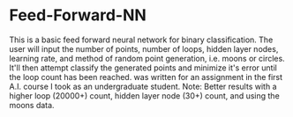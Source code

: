 # Feed-Forward-NN
This is a basic feed forward neural network for binary classification. The user will input the number of points,  number of loops, hidden layer nodes, learning rate, and method of random point generation, i.e. moons or circles. It'll then attempt classify the generated points and minimize it's error until the loop count has been reached. was written for an assignment in the first A.I. course I took as an undergraduate student. Note: Better results with a higher loop (20000+) count, hidden layer node (30+) count, and using the moons data.

